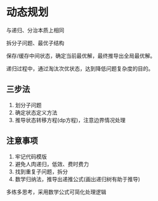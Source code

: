 # 动态规划 #

与递归、分治本质上相同

拆分子问题、最优子结构

保存/缓存中间状态，确定当前最优解，最终推导出全局最优解。

递归过程中，通过淘汰次优状态，达到降低问题复杂度的目的。

## 三步法 ##

1. 划分子问题
2. 确定状态定义方法
3. 推导状态转移方程(dp方程)，注意边界情况处理

## 注意事项 ##

1. 牢记代码模版
2. 避免人肉递归，低效、费时费力
3. 找到重复子问题，拆分
4. 数学归纳法，推导出递推公式(画出递归树有助于推导)

多练多思考，采用数学公式可简化处理逻辑